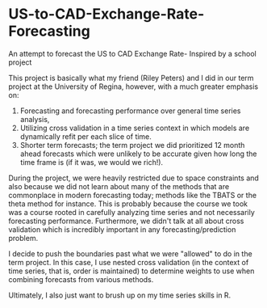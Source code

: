 # US-to-CAD-Exchange-Rate-Forecasting
An attempt to forecast the US to CAD Exchange Rate- Inspired by a school project

This project is basically what my friend (Riley Peters) and I did in our term project at the University of Regina, however, with a much greater emphasis on:

1) Forecasting and forecasting performance over general time series analysis,
2) Utilizing cross validation in a time series context in which models are dynamically refit per each slice of time.
3) Shorter term forecasts; the term project we did prioritized 12 month ahead forecasts which were unlikely to be accurate given how long the time frame is (if it was, we would we rich!).

During the project, we were heavily restricted due to space constraints and also because we did not learn about many of the methods that are commonplace in modern forecasting today; methods like the TBATS or the theta method for instance. This is probably because the course we took was a course rooted in carefully analyzing time series and not necessarily forecasting performance. Furthermore, we didn't talk at all about cross validation which is incredibly important in any forecasting/prediction problem.

I decide to push the boundaries past what we were "allowed" to do in the term project. In this case, I use nested cross validation (in the context of time series, that is, order is maintained) to determine weights to use when combining forecasts from various methods.

Ultimately, I also just want to brush up on my time series skills in R. 